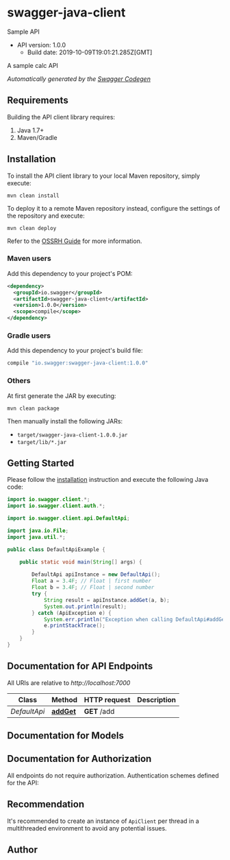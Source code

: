 # swagger-java-client

Sample API
- API version: 1.0.0
  - Build date: 2019-10-09T19:01:21.285Z[GMT]

A sample calc API


*Automatically generated by the [Swagger Codegen](https://github.com/swagger-api/swagger-codegen)*


## Requirements

Building the API client library requires:
1. Java 1.7+
2. Maven/Gradle

## Installation

To install the API client library to your local Maven repository, simply execute:

```shell
mvn clean install
```

To deploy it to a remote Maven repository instead, configure the settings of the repository and execute:

```shell
mvn clean deploy
```

Refer to the [OSSRH Guide](http://central.sonatype.org/pages/ossrh-guide.html) for more information.

### Maven users

Add this dependency to your project's POM:

```xml
<dependency>
  <groupId>io.swagger</groupId>
  <artifactId>swagger-java-client</artifactId>
  <version>1.0.0</version>
  <scope>compile</scope>
</dependency>
```

### Gradle users

Add this dependency to your project's build file:

```groovy
compile "io.swagger:swagger-java-client:1.0.0"
```

### Others

At first generate the JAR by executing:

```shell
mvn clean package
```

Then manually install the following JARs:

* `target/swagger-java-client-1.0.0.jar`
* `target/lib/*.jar`

## Getting Started

Please follow the [installation](#installation) instruction and execute the following Java code:

```java
import io.swagger.client.*;
import io.swagger.client.auth.*;

import io.swagger.client.api.DefaultApi;

import java.io.File;
import java.util.*;

public class DefaultApiExample {

    public static void main(String[] args) {
        
        DefaultApi apiInstance = new DefaultApi();
        Float a = 3.4F; // Float | first number
        Float b = 3.4F; // Float | second number
        try {
            String result = apiInstance.addGet(a, b);
            System.out.println(result);
        } catch (ApiException e) {
            System.err.println("Exception when calling DefaultApi#addGet");
            e.printStackTrace();
        }
    }
}
```

## Documentation for API Endpoints

All URIs are relative to *http://localhost:7000*

Class | Method | HTTP request | Description
------------ | ------------- | ------------- | -------------
*DefaultApi* | [**addGet**](docs/DefaultApi.md#addGet) | **GET** /add | 

## Documentation for Models


## Documentation for Authorization

All endpoints do not require authorization.
Authentication schemes defined for the API:

## Recommendation

It's recommended to create an instance of `ApiClient` per thread in a multithreaded environment to avoid any potential issues.

## Author


